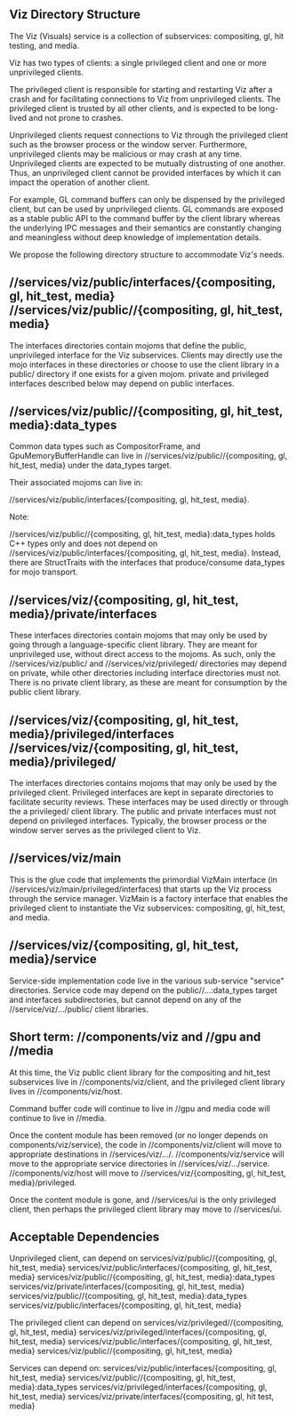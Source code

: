 Viz Directory Structure
--------------------------------------------------------------------------------

The Viz (Visuals) service is a collection of subservices: compositing, gl, hit
testing, and media.

Viz has two types of clients: a single privileged client and one or more
unprivileged clients.

The privileged client is responsible for starting and restarting Viz after a
crash and for facilitating connections to Viz from unprivileged clients. The
privileged client is trusted by all other clients, and is expected to be
long-lived and not prone to crashes. 

Unprivileged clients request connections to Viz through the privileged client
such as the browser process or the window server. Furthermore, unprivileged
clients may be malicious or may crash at any time. Unprivileged clients are
expected to be mutually distrusting of one another. Thus, an unprivileged client
cannot be provided interfaces by which it can impact the operation of another
client.

For example, GL command buffers can only be dispensed by the privileged client,
but can be used by unprivileged clients. GL commands are exposed as a stable
public API to the command buffer by the client library whereas the underlying
IPC messages and their semantics are constantly changing and meaningless without
deep knowledge of implementation details.

We propose the following directory structure to accommodate Viz's needs.

//services/viz/public/interfaces/{compositing, gl, hit_test, media}
//services/viz/public/<language>/{compositing, gl, hit_test, media}
--------------------------------------------------------------------------------

The interfaces directories contain mojoms that define the public, unprivileged
interface for the Viz subservices. Clients may directly use the mojo interfaces
in these directories or choose to use the client library in a public/<language>
directory if one exists for a given mojom. private and privileged interfaces
described below may depend on public interfaces.

 
//services/viz/public/<language>/{compositing, gl, hit_test, media}:data_types
--------------------------------------------------------------------------------

Common data types such as CompositorFrame, and GpuMemoryBufferHandle can live in
//services/viz/public/<language>/{compositing, gl, hit_test, media} under the
data_types target.

Their associated mojoms can live in:

//services/viz/public/interfaces/{compositing, gl, hit_test, media}.

Note:

//services/viz/public/<language>/{compositing, gl, hit_test, media}:data_types
holds C++ types only and does not depend on
//services/viz/public/interfaces/{compositing, gl, hit_test, media}. Instead,
there are StructTraits with the interfaces that produce/consume data_types for
mojo transport.

//services/viz/{compositing, gl, hit_test, media}/private/interfaces
--------------------------------------------------------------------------------

These interfaces directories contain mojoms that may only be used by going
through a language-specific client library. They are meant for unprivileged use,
without direct access to the mojoms. As such, only the
//services/viz/public/<language> and //services/viz/privileged/<language>
directories may depend on private, while other directories including interface
directories must not. There is no private client library, as these are meant for
consumption by the public client library.

//services/viz/{compositing, gl, hit_test, media}/privileged/interfaces
//services/viz/{compositing, gl, hit_test, media}/privileged/<language>
--------------------------------------------------------------------------------

The interfaces directories contains mojoms that may only be used by the
privileged client. Privileged interfaces are kept in separate directories to
facilitate security reviews. These interfaces may be used directly or through
the a privileged/<language> client library. The public and private interfaces
must not depend on privileged interfaces. Typically, the browser process or the
window server serves as the privileged client to Viz.

//services/viz/main
--------------------------------------------------------------------------------

This is the glue code that implements the primordial VizMain interface (in
//services/viz/main/privileged/interfaces) that starts up the Viz process
through the service manager. VizMain is a factory interface that enables the
privileged client to instantiate the Viz subservices: compositing, gl, hit_test,
and media.

//services/viz/{compositing, gl, hit_test, media}/service
--------------------------------------------------------------------------------

Service-side implementation code live in the various sub-service "service"
directories. Service code may depend on the public/<language>/…:data_types
target and interfaces subdirectories, but cannot depend on any of the
//service/viz/.../public/<language> client libraries.

Short term: //components/viz and //gpu and //media
--------------------------------------------------------------------------------

At this time, the Viz public client library for the compositing and hit_test
subservices live in //components/viz/client, and the privileged client library
lives in //components/viz/host.

Command buffer code will continue to live in //gpu and media code will continue
to live in //media.

Once the content module has been removed (or no longer depends on
components/viz/service), the code in //components/viz/client will move to
appropriate destinations in //services/viz/.../<language>.
//components/viz/service will move to the appropriate service directories in
//services/viz/.../service. //components/viz/host will move to
//services/viz/{compositing, gl, hit_test, media}/privileged.

Once the content module is gone, and //services/ui is the only privileged
client, then perhaps the privileged client library may move to //services/ui.

Acceptable Dependencies
--------------------------------------------------------------------------------

Unprivileged client, can depend on
  services/viz/public/<language>/{compositing, gl, hit_test, media}
    services/viz/public/interfaces/{compositing, gl, hit_test, media}
      services/viz/public/<language>/{compositing, gl, hit_test, media}:data_types
      services/viz/private/interfaces/{compositing, gl, hit_test, media}
        services/viz/public/<language>/{compositing, gl, hit_test, media}:data_types
  services/viz/public/interfaces/{compositing, gl, hit_test, media}

The privileged client can depend on
  services/viz/privileged/<language>/{compositing, gl, hit_test, media}
    services/viz/privileged/interfaces/{compositing, gl, hit_test, media}
  services/viz/public/interfaces/{compositing, gl, hit_test, media}
  services/viz/public/<language>/{compositing, gl, hit_test, media}

Services can depend on:
 services/viz/public/interfaces/{compositing, gl, hit_test, media}
 services/viz/public/<language>/{compositing, gl, hit_test, media}:data_types
 services/viz/privileged/interfaces/{compositing, gl, hit_test, media}
 services/viz/private/interfaces/{compositing, gl, hit test, media}


